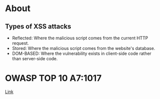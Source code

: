 # About

## Types of XSS attacks
- Reflected: Where the malicious script comes from the current HTTP request.
- Stored: Where the malicious script comes from the website's database.
- DOM-BASED: Where the vulnerability exists in client-side code rather than server-side code. 

# OWASP TOP 10 A7:1017
[Link](https://owasp.org/www-project-top-ten/2017/A7_2017-Cross-Site_Scripting_(XSS))

